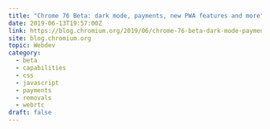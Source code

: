 ```yaml
---
title: "Chrome 76 Beta: dark mode, payments, new PWA features and more"
date: 2019-06-13T19:57:00Z
link: https://blog.chromium.org/2019/06/chrome-76-beta-dark-mode-payments-new.html?utm_medium=RSS&utm_source=hune
site: blog.chromium.org
topic: Webdev
category:
  - beta
  - capabilities
  - css
  - javascript
  - payments
  - removals
  - webrtc
draft: false
---
```

